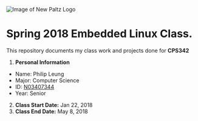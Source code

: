 ![Image of New Paltz Logo](https://www.newpaltz.edu/media/identity/logos/newpaltzlogo.jpg)
# Spring 2018 Embedded Linux Class.
This repository documents my class work and projects done for **CPS342**
1. **Personal Information**
  * Name: Philip Leung
  * Major: Computer Science
  * ID: [N03407344](https://github.com/N03407344)
  * Year: Senior
2. **Class Start Date:** Jan 22, 2018
3. **Class End Date:** May 8, 2018
  
  
  
